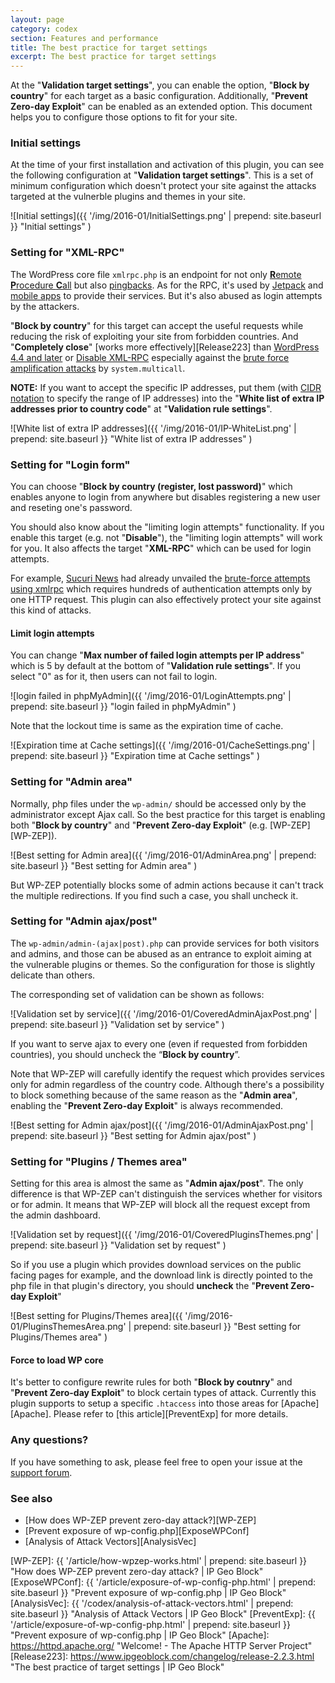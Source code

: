 ```yaml
---
layout: page
category: codex
section: Features and performance
title: The best practice for target settings
excerpt: The best practice for target settings
---
```


At the "**Validation target settings**", you can enable the option, "**Block 
by country**" for each target as a basic configuration. Additionally, 
"**Prevent Zero-day Exploit**" can be enabled as an extended option.
This document helps you to configure those options to fit for your site.

<!--more-->

### Initial settings ###

At the time of your first installation and activation of this plugin, you can 
see the following configuration at "**Validation target settings**". This is a 
set of minimum configuration which doesn't protect your site against the 
attacks targeted at the vulnerble plugins and themes in your site.

![Initial settings]({{ '/img/2016-01/InitialSettings.png' | prepend: site.baseurl }}
 "Initial settings"
)

### Setting for "XML-RPC" ###

The WordPress core file `xmlrpc.php` is an endpoint for not only 
[**R**emote **P**rocedure **C**all][XML-RPC] but also [pingbacks][pingbacks].
As for the RPC, it's used by [Jetpack][Jetpack] and [mobile apps][MobileApp] 
to provide their services. But it's also abused as login attempts by the 
attackers.

"**Block by country**" for this target can accept the useful requests while 
reducing the risk of exploiting your site from forbidden countries. And 
"**Completely close**" [works more effectively][Release223] than 
[WordPress 4.4 and later][Core#34336] or [Disable XML-RPC][DIS-XMLRPC] 
especially against the [brute force amplification attacks][BruteXMLRPC] 
by `system.multicall`.

<div class="alert alert-info">
  <strong>NOTE:</strong>
  If you want to accept the specific IP addresses, put them (with 
  <a href="https://en.wikipedia.org/wiki/Classless_Inter-Domain_Routing" title="Classless Inter-Domain Routing - Wikipedia, the free encyclopedia">CIDR notation</a>
  to specify the range of IP addresses) into the
  "<strong>White list of extra IP addresses prior to country code</strong>"
  at "<strong>Validation rule settings</strong>".
</div>

![White list of extra IP addresses]({{ '/img/2016-01/IP-WhiteList.png' | prepend: site.baseurl }}
 "White list of extra IP addresses"
)

### Setting for "Login form" ###

You can choose "**Block by country (register, lost password)**" which enables 
anyone to login from anywhere but disables registering a new user and reseting 
one's password.

You should also know about the "limiting login attempts" functionality. If you 
enable this target (e.g. not "**Disable**"), the "limiting login attempts" 
will work for you. It also affects the target "**XML-RPC**" which can be used 
for login attempts.

For example, [Sucuri News][SucuriNews] had already unvailed the [brute-force 
attempts using xmlrpc][BruteXMLRPC] which requires hundreds of authentication 
attempts only by one HTTP request. This plugin can also effectively protect 
your site against this kind of attacks.

#### Limit login attempts ####

You can change "**Max number of failed login attempts per IP address**" which 
is 5 by default at the bottom of "**Validation rule settings**". If you select 
"0" as for it, then users can not fail to login.

![login failed in phpMyAdmin]({{ '/img/2016-01/LoginAttempts.png' | prepend: site.baseurl }}
 "login failed in phpMyAdmin"
)

Note that the lockout time is same as the expiration time of cache.

![Expiration time at Cache settings]({{ '/img/2016-01/CacheSettings.png' | prepend: site.baseurl }}
 "Expiration time at Cache settings"
)

### Setting for "Admin area" ###

Normally, php files under the `wp-admin/` should be accessed only by the 
administrator except Ajax call. So the best practice for this target is 
enabling both "**Block by country**" and "**Prevent Zero-day Exploit**" 
(e.g. [WP-ZEP][WP-ZEP]).

![Best setting for Admin area]({{ '/img/2016-01/AdminArea.png' | prepend: site.baseurl }}
 "Best setting for Admin area"
)

But WP-ZEP potentially blocks some of admin actions because it can't track the 
multiple redirections. If you find such a case, you shall uncheck it.

### Setting for "Admin ajax/post" ###

The `wp-admin/admin-(ajax|post).php` can provide services for both visitors 
and admins, and those can be abused as an entrance to exploit aiming at the 
vulnerable plugins or themes. So the configuration for those is slightly 
delicate than others.

The corresponding set of validation can be shown as follows:

![Validation set by service]({{ '/img/2016-01/CoveredAdminAjaxPost.png' | prepend: site.baseurl }}
 "Validation set by service"
)

If you want to serve ajax to every one (even if requested from forbidden 
countries), you should uncheck the “**Block by country**”.
 
Note that WP-ZEP will carefully identify the request which provides services 
only for admin regardless of the country code. Although there's a possibility 
to block something because of the same reason as the "**Admin area**", 
enabling the "**Prevent Zero-day Exploit**" is always recommended.

![Best setting for Admin ajax/post]({{ '/img/2016-01/AdminAjaxPost.png' | prepend: site.baseurl }}
 "Best setting for Admin ajax/post"
)

### Setting for "Plugins / Themes area" ###

Setting for this area is almost the same as "**Admin ajax/post**". The only 
difference is that WP-ZEP can't distinguish the services whether for visitors 
or for admin. It means that WP-ZEP will block all the request except from the 
admin dashboard.

![Validation set by request]({{ '/img/2016-01/CoveredPluginsThemes.png' | prepend: site.baseurl }}
 "Validation set by request"
)

So if you use a plugin which provides download services on the public facing 
pages for example, and the download link is directly pointed to the php file 
in that plugin's directory, you should **uncheck** the 
"**Prevent Zero-day Exploit**"

![Best setting for Plugins/Themes area]({{ '/img/2016-01/PluginsThemesArea.png' | prepend: site.baseurl }}
 "Best setting for Plugins/Themes area"
)

#### Force to load WP core ####

It's better to configure rewrite rules for both "**Block by coutnry**" and 
"**Prevent Zero-day Exploit**" to block certain types of attack. Currently 
this plugin supports to setup a specific `.htaccess` into those areas for 
[Apache][Apache]. Please refer to [this article][PreventExp] for more details.

### Any questions? ###

If you have something to ask, please feel free to open your issue at the 
[support forum][SupportForum].

### See also ###

- [How does WP-ZEP prevent zero-day attack?][WP-ZEP]
- [Prevent exposure of wp-config.php][ExposeWPConf]
- [Analysis of Attack Vectors][AnalysisVec]

[IP-Geo-Block]: https://wordpress.org/plugins/ip-geo-block/ "WordPress › IP Geo Block « WordPress Plugins"
[XML-RPC]:      https://en.wikipedia.org/wiki/XML-RPC "XML-RPC - Wikipedia, the free encyclopedia"
[pingbacks]:    https://codex.wordpress.org/Introduction_to_Blogging#Pingbacks "Introduction to Blogging « WordPress Codex"
[MobileApp]:    https://apps.wordpress.org/ "WordPress.org Mobile Apps"
[Jetpack]:      https://wordpress.org/support/topic/disabling-xml-rpc-may-damage-jetpack "WordPress › Support » Disabling XML-RPC may damage JetPack?"
[DIS-XMLRPC]:   https://wordpress.org/plugins/disable-xml-rpc/ "WordPress › Disable XML-RPC « WordPress Plugins"
[Core#34336]:   https://core.trac.wordpress.org/ticket/34336 "#34336 (Disable XML-RPC system.multicall authenticated requests on the first auth failure) – WordPress Trac"
[SupportForum]: https://wordpress.org/support/plugin/ip-geo-block "WordPress › Support » IP Geo Block"
[SucuriNews]:   https://blog.sucuri.net/ "Sucuri Blog - Website Security News"
[BruteXMLRPC]:  https://blog.sucuri.net/2015/10/brute-force-amplification-attacks-against-wordpress-xmlrpc.html "Brute Force Amplification Attacks Against WordPress XMLRPC - Sucuri Blog"
[WP-ZEP]:       {{ '/article/how-wpzep-works.html' | prepend: site.baseurl }} "How does WP-ZEP prevent zero-day attack? | IP Geo Block"
[ExposeWPConf]: {{ '/article/exposure-of-wp-config-php.html' | prepend: site.baseurl }} "Prevent exposure of wp-config.php | IP Geo Block"
[AnalysisVec]:  {{ '/codex/analysis-of-attack-vectors.html'  | prepend: site.baseurl }} "Analysis of Attack Vectors | IP Geo Block"
[PreventExp]:   {{ '/article/exposure-of-wp-config-php.html' | prepend: site.baseurl }} "Prevent exposure of wp-config.php | IP Geo Block"
[Apache]:       https://httpd.apache.org/ "Welcome! - The Apache HTTP Server Project"
[Release223]:   https://www.ipgeoblock.com/changelog/release-2.2.3.html "The best practice of target settings | IP Geo Block"
